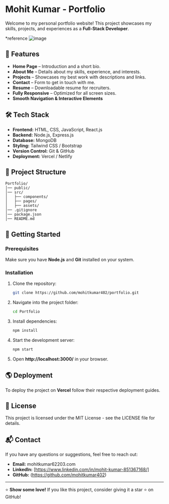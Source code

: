# Mohit Kumar - Portfolio

Welcome to my personal portfolio website! This project showcases my skills, projects, and experiences as a **Full-Stack Developer**.


*reference
![image](https://github.com/user-attachments/assets/29af274d-e0a7-4795-ae39-10f734487c35)





## 📌 Features
- **Home Page** – Introduction and a short bio.
- **About Me** – Details about my skills, experience, and interests.
- **Projects** – Showcases my best work with descriptions and links.
- **Contact** – Form to get in touch with me.
- **Resume** – Downloadable resume for recruiters.
- **Fully Responsive** – Optimized for all screen sizes.
- **Smooth Navigation & Interactive Elements**

## 🛠️ Tech Stack
- **Frontend:** HTML, CSS, JavaScript, React.js
- **Backend:** Node.js, Express.js
- **Database:** MongoDB
- **Styling:** Tailwind CSS / Bootstrap
- **Version Control:** Git & GitHub
- **Deployment:** Vercel / Netlify

## 📂 Project Structure
```
Portfolio/
│── public/
│── src/
│   ├── components/
│   ├── pages/
│   ├── assets/
│── .gitignore
│── package.json
│── README.md
```

## 🚀 Getting Started
### Prerequisites
Make sure you have **Node.js** and **Git** installed on your system.

### Installation
1. Clone the repository:
   ```sh
   git clone https://github.com/mohitkumar402/portfolio.git
   ```
2. Navigate into the project folder:
   ```sh
   cd Portfolio
   ```
3. Install dependencies:
   ```sh
   npm install
   ```
4. Start the development server:
   ```sh
   npm start
   ```
5. Open **http://localhost:3000/** in your browser.

## 🌎 Deployment
To deploy the project on **Vercel** follow their respective deployment guides.


## 📜 License
This project is licensed under the MIT License - see the LICENSE file for details.

## 📬 Contact
If you have any questions or suggestions, feel free to reach out:
- **Email:** mohitkumar62203.com
- **LinkedIn:** [https://www.linkedin.com/in/mohit-kumar-851367168/]
- **GitHub:** (https://github.com/mohitkumar402)

---

⭐ **Show some love!** If you like this project, consider giving it a star ⭐ on GitHub!

